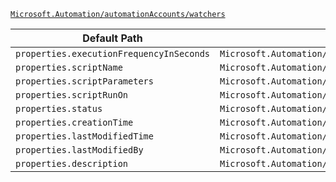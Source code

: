 [`Microsoft.Automation/automationAccounts/watchers`](https://docs.microsoft.com/en-us/azure/templates/microsoft.automation/automationaccounts/watchers)

| Default Path | Alias |
|---|---|
| `properties.executionFrequencyInSeconds` | `Microsoft.Automation/automationAccounts/watchers/executionFrequencyInSeconds` |
| `properties.scriptName` | `Microsoft.Automation/automationAccounts/watchers/scriptName` |
| `properties.scriptParameters` | `Microsoft.Automation/automationAccounts/watchers/scriptParameters` |
| `properties.scriptRunOn` | `Microsoft.Automation/automationAccounts/watchers/scriptRunOn` |
| `properties.status` | `Microsoft.Automation/automationAccounts/watchers/status` |
| `properties.creationTime` | `Microsoft.Automation/automationAccounts/watchers/creationTime` |
| `properties.lastModifiedTime` | `Microsoft.Automation/automationAccounts/watchers/lastModifiedTime` |
| `properties.lastModifiedBy` | `Microsoft.Automation/automationAccounts/watchers/lastModifiedBy` |
| `properties.description` | `Microsoft.Automation/automationAccounts/watchers/description` |


